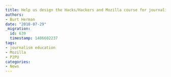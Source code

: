 ```yaml
---
title: Help us design the Hacks/Hackers and Mozilla course for journalists and programmers
authors:
- Burt Herman
date: "2010-07-29"
_migration:
  id: 639
  timestamp: 1486602237
tags:
- journalism education
- Mozilla
- P2PU
categories:
- News
---
```


